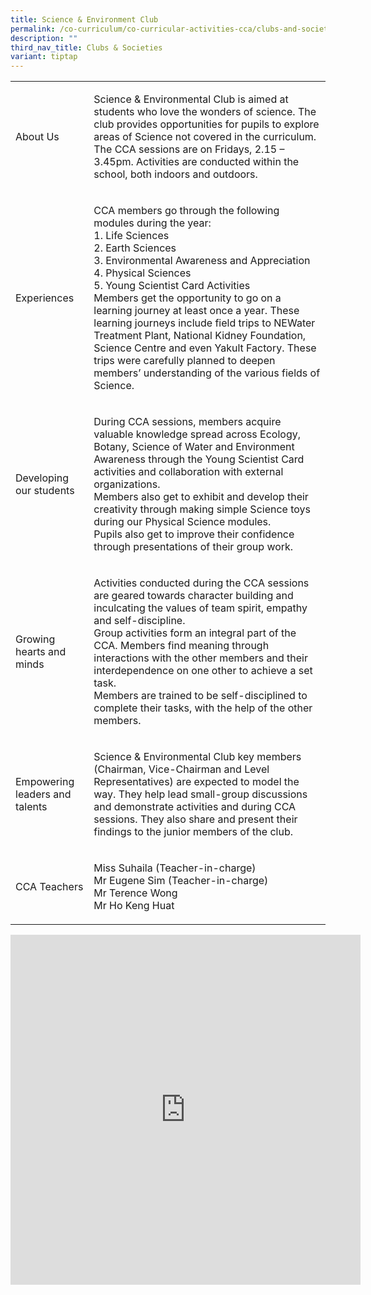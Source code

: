 ```yaml
---
title: Science & Environment Club
permalink: /co-curriculum/co-curricular-activities-cca/clubs-and-societies/science-n-environment-club/
description: ""
third_nav_title: Clubs & Societies
variant: tiptap
---
```

<table style="minWidth: 50px">
<colgroup>
<col>
<col>
</colgroup>
<tbody>
<tr>
<td rowspan="1" colspan="1">
<p>About Us</p>
</td>
<td rowspan="1" colspan="1">
<p>Science &amp; Environmental Club is aimed at students who love the wonders
of science. The club provides opportunities for pupils to explore areas
of Science not covered in the curriculum.
<br>The CCA sessions are on Fridays, 2.15 – 3.45pm. Activities are conducted
within the school, both indoors and outdoors.</p>
</td>
</tr>
<tr>
<td rowspan="1" colspan="1">
<p>Experiences</p>
</td>
<td rowspan="1" colspan="1">
<p>CCA members go through the following modules during the year:
<br>1. Life Sciences
<br>2. Earth Sciences
<br>3. Environmental Awareness and Appreciation
<br>4. Physical Sciences
<br>5. Young Scientist Card Activities
<br>Members get the opportunity to go on a learning journey at least once
a year. These learning journeys include field trips to NEWater Treatment
Plant, National Kidney Foundation, Science Centre and even Yakult Factory.
These trips were carefully planned to deepen members’ understanding of
the various fields of Science.</p>
</td>
</tr>
<tr>
<td rowspan="1" colspan="1">
<p>Developing our students</p>
</td>
<td rowspan="1" colspan="1">
<p>During CCA sessions, members acquire valuable knowledge spread across
Ecology, Botany, Science of Water and Environment Awareness through the
Young Scientist Card activities and collaboration with external organizations.
<br>Members also get to exhibit and develop their creativity through making
simple Science toys during our Physical Science modules.
<br>Pupils also get to improve their confidence through presentations of their
group work.</p>
</td>
</tr>
<tr>
<td rowspan="1" colspan="1">
<p>Growing hearts and minds</p>
</td>
<td rowspan="1" colspan="1">
<p>Activities conducted during the CCA sessions are geared towards character
building and inculcating the values of team spirit, empathy and self-discipline.
<br>Group activities form an integral part of the CCA. Members find meaning
through interactions with the other members and their interdependence on
one other to achieve a set task.
<br>Members are trained to be self-disciplined to complete their tasks, with
the help of the other members.</p>
</td>
</tr>
<tr>
<td rowspan="1" colspan="1">
<p>Empowering leaders and talents</p>
</td>
<td rowspan="1" colspan="1">
<p>Science &amp; Environmental Club key members (Chairman, Vice-Chairman
and Level Representatives) are expected to model the way. They help lead
small-group discussions and demonstrate activities and during CCA sessions.
They also share and present their findings to the junior members of the
club.</p>
</td>
</tr>
<tr>
<td rowspan="1" colspan="1">
<p>CCA Teachers</p>
</td>
<td rowspan="1" colspan="1">
<p>Miss Suhaila (Teacher-in-charge)
<br>Mr Eugene Sim (Teacher-in-charge)
<br>Mr Terence Wong
<br>Mr Ho Keng Huat</p>
</td>
</tr>
</tbody>
</table>
<div class="iframe-wrapper">
<iframe height="560" width="560" allowfullscreen="true" frameborder="0" src="https://docs.google.com/presentation/d/e/2PACX-1vRYsNT1wDxVcwWJ7gPSa5dS3axzSHK97wuYGx0UXsAOCeUs5O6m4lo2NlZ7sZJQx4L-G5xy5AryM753/embed?start=true&amp;loop=true&amp;delayms=3000"></iframe>
</div>
<p></p>